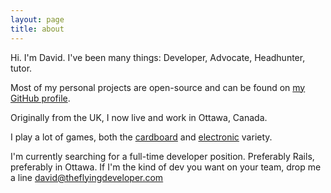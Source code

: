 ```yaml
---
layout: page
title: about
---
```


Hi. I'm David. I've been many things: Developer, Advocate, Headhunter, tutor.

Most of my personal projects are open-source and can be found on [my GitHub profile](http://github.com/davefp).

Originally from the UK, I now live and work in Ottawa, Canada.

I play a lot of games, both the [cardboard](http://boardgamegeek.com/collection/user/davefp) and [electronic](http://steamcommunity.com/id/davefp) variety.

I'm currently searching for a full-time developer position. Preferably Rails, preferably in Ottawa. If I'm the kind of dev you want on your team, drop me a line [david@theflyingdeveloper.com](mailto:david@theflyingdeveloper.com)
